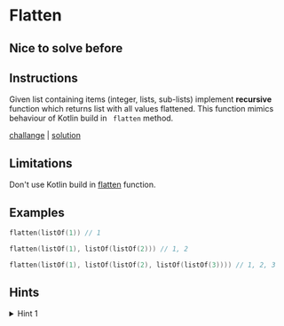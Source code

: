 # Flatten

## Nice to solve before

## Instructions

Given list containing items (integer, lists, sub-lists) implement **recursive** function which returns list with all
values flattened. This function mimics behaviour of Kotlin build in ` flatten` method.

[challange](challange.kt) | [solution](solution.kt)

## Limitations

Don't use Kotlin build in [flatten](https://kotlinlang.org/api/latest/jvm/stdlib/kotlin.collections/flatten.html) 
function.

## Examples

```kotlin
flatten(listOf(1)) // 1

flatten(listOf(1), listOf(listOf(2))) // 1, 2

flatten(listOf(1), listOf(listOf(2), listOf(listOf(3)))) // 1, 2, 3
```

## Hints

<details>
<summary>Hint 1</summary>
Use helper recursive function.
</details>